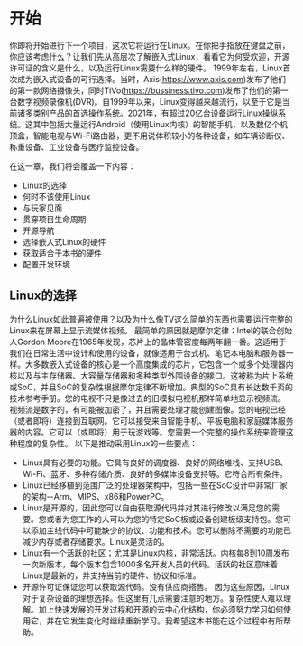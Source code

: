 # 开始
你即将开始进行下一个项目，这次它将运行在Linux。在你把手指放在键盘之前，你应该考虑什么？让我们先从高层次了解嵌入式Linux，看看它为何受欢迎，开源许可证的含义是什么，以及运行Linux需要什么样的硬件。
1999年左右，Linux首次成为嵌入式设备的可行选择。当时，Axis(https://www.axis.com)发布了他们的第一款网络摄像头，同时TiVo(https://bussiness.tivo.com)发布了他们的第一台数字视频录像机(DVR)。自1999年以来，Linux变得越来越流行，以至于它是当前诸多类别产品的首选操作系统。2021年，有超过20亿台设备运行Linux操纵系统。这其中包括大量运行Android（使用Linux内核）的智能手机，以及数亿个机顶盒，智能电视与Wi-Fi路由器，更不用说体积较小的各种设备，如车辆诊断仪、称重设备、工业设备与医疗监控设备。

在这一章，我们将会覆盖一下内容：
- Linux的选择
- 何时不该使用Linux
- 与玩家见面
- 贯穿项目生命周期
- 开源导航
- 选择嵌入式Linux的硬件
- 获取适合于本书的硬件
- 配置开发环境

## Linux的选择
为什么Linux如此普遍被使用？以及为什么像TV这么简单的东西也需要运行完整的Linux来在屏幕上显示流媒体视频。
最简单的原因就是摩尔定律：Intel的联合创始人Gordon Moore在1965年发现，芯片上的晶体管密度每两年翻一番。这适用于我们在日常生活中设计和使用的设备，就像适用于台式机、笔记本电脑和服务器一样。大多数嵌入式设备的核心是一个高度集成的芯片，它包含一个或多个处理器内核以及与主存储器、大容量存储器和多种类型外围设备的接口。这被称为片上系统或SoC，并且SoC的复杂性根据摩尔定律不断增加。典型的SoC具有长达数千页的技术参考手册。您的电视不只是像过去的旧模拟电视机那样简单地显示视频流。
视频流是数字的，有可能被加密了，并且需要处理才能创建图像。您的电视已经（或者即将）连接到互联网。它可以接受来自智能手机、平板电脑和家庭媒体服务器的内容。它可以（或即将）用于玩游戏等。您需要一个完整的操作系统来管理这种程度的复杂性。
以下是推动采用Linux的一些要点：
- Linux具有必要的功能。它具有良好的调度器、良好的网络堆栈、支持USB、Wi-Fi、蓝牙、多种存储介质、良好的多媒体设备支持等。它符合所有条件。
- Linux已经移植到范围广泛的处理器架构中，包括一些在SoC设计中非常厂家的架构--Arm、MIPS、x86和PowerPC。
- Linux是开源的，因此您可以自由获取源代码并对其进行修改以满足您的需要。您或者为您工作的人可以为您的特定SoC板或设备创建板级支持包。您可以添加主线代码中可能缺少的协议、功能和技术。您可以删除不需要的功能已减少内存或者存储要求。Linux是灵活的。
- Linux有一个活跃的社区；尤其是Linux内核，非常活跃。内核每8到10周发布一次新版本，每个版本包含1000多名开发人员的代码。活跃的社区意味着Linux是最新的，并支持当前的硬件、协议和标准。
- 开源许可证保证您可以获取源代码。没有供应商搭售。
因为这些原因，Linux对于复杂设备的理想选择。但这里有几点需要注意的地方。复杂性使人难以理解。加上快速发展的开发过程和开源的去中心化结构，你必须努力学习如何使用它，并在它发生变化时继续重新学习。我希望这本书能在这个过程中有所帮助。